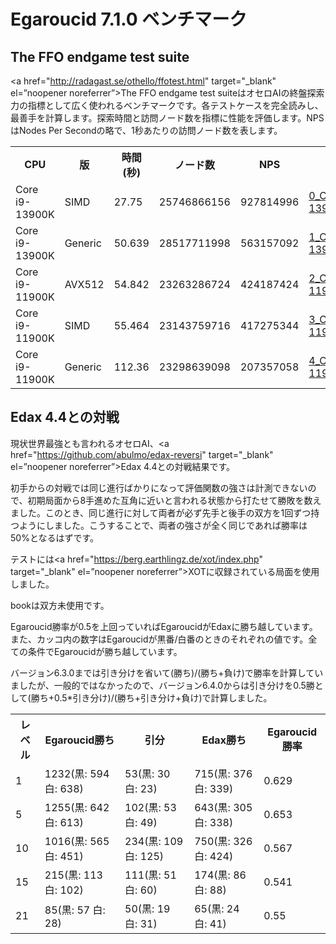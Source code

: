# Egaroucid 7.1.0 ベンチマーク

## The FFO endgame test suite

<a href="http://radagast.se/othello/ffotest.html" target="_blank" el=”noopener noreferrer”>The FFO endgame test suite</a>はオセロAIの終盤探索力の指標として広く使われるベンチマークです。各テストケースを完全読みし、最善手を計算します。探索時間と訪問ノード数を指標に性能を評価します。NPSはNodes Per Secondの略で、1秒あたりの訪問ノード数を表します。

<div class="table_wrapper">
<table>
<tr>
<th>CPU</th><th>版</th><th>時間(秒)</th><th>ノード数</th><th>NPS</th><th>ファイル</th>
</tr>
<tr>
<td>Core i9-13900K</td><td>SIMD</td><td>27.75</td><td>25746866156</td><td>927814996</td><td><a href="./files/0_Core_i9-13900K_SIMD.txt">0_Core_i9-13900K_SIMD.txt</a></td>
</tr>
<tr>
<td>Core i9-13900K</td><td>Generic</td><td>50.639</td><td>28517711998</td><td>563157092</td><td><a href="./files/1_Core_i9-13900K_Generic.txt">1_Core_i9-13900K_Generic.txt</a></td>
</tr>
<tr>
<td>Core i9-11900K</td><td>AVX512</td><td>54.842</td><td>23263286724</td><td>424187424</td><td><a href="./files/2_Core_i9-11900K_AVX512.txt">2_Core_i9-11900K_AVX512.txt</a></td>
</tr>
<tr>
<td>Core i9-11900K</td><td>SIMD</td><td>55.464</td><td>23143759716</td><td>417275344</td><td><a href="./files/3_Core_i9-11900K_SIMD.txt">3_Core_i9-11900K_SIMD.txt</a></td>
</tr>
<tr>
<td>Core i9-11900K</td><td>Generic</td><td>112.36</td><td>23298639098</td><td>207357058</td><td><a href="./files/4_Core_i9-11900K_Generic.txt">4_Core_i9-11900K_Generic.txt</a></td>
</tr>
</table>
</div>





## Edax 4.4との対戦

現状世界最強とも言われるオセロAI、<a href="https://github.com/abulmo/edax-reversi" target="_blank" el=”noopener noreferrer”>Edax 4.4</a>との対戦結果です。

初手からの対戦では同じ進行ばかりになって評価関数の強さは計測できないので、初期局面から8手進めた互角に近いと言われる状態から打たせて勝敗を数えました。このとき、同じ進行に対して両者が必ず先手と後手の双方を1回ずつ持つようにしました。こうすることで、両者の強さが全く同じであれば勝率は50%となるはずです。

テストには<a href="https://berg.earthlingz.de/xot/index.php" target="_blank" el=”noopener noreferrer”>XOT</a>に収録されている局面を使用しました。

bookは双方未使用です。

Egaroucid勝率が0.5を上回っていればEgaroucidがEdaxに勝ち越しています。また、カッコ内の数字はEgaroucidが黒番/白番のときのそれぞれの値です。全ての条件でEgaroucidが勝ち越しています。

バージョン6.3.0までは引き分けを省いて(勝ち)/(勝ち+負け)で勝率を計算していましたが、一般的ではなかったので、バージョン6.4.0からは引き分けを0.5勝として(勝ち+0.5*引き分け)/(勝ち+引き分け+負け)で計算しました。

<div class="table_wrapper"><table>
<tr><th>レベル</th><th>Egaroucid勝ち</th><th>引分</th><th>Edax勝ち</th><th>Egaroucid勝率</th></tr>
<tr><td>1</td><td>1232(黒: 594 白: 638)</td><td>53(黒: 30 白: 23)</td><td>715(黒: 376 白: 339)</td><td>0.629</td></tr>
<tr><td>5</td><td>1255(黒: 642 白: 613)</td><td>102(黒: 53 白: 49)</td><td>643(黒: 305 白: 338)</td><td>0.653</td></tr>
<tr><td>10</td><td>1016(黒: 565 白: 451)</td><td>234(黒: 109 白: 125)</td><td>750(黒: 326 白: 424)</td><td>0.567</td></tr>
<tr><td>15</td><td>215(黒: 113 白: 102)</td><td>111(黒: 51 白: 60)</td><td>174(黒: 86 白: 88)</td><td>0.541</td></tr>
<tr><td>21</td><td>85(黒: 57 白: 28)</td><td>50(黒: 19 白: 31)</td><td>65(黒: 24 白: 41)</td><td>0.55</td></tr>
</table></div>


